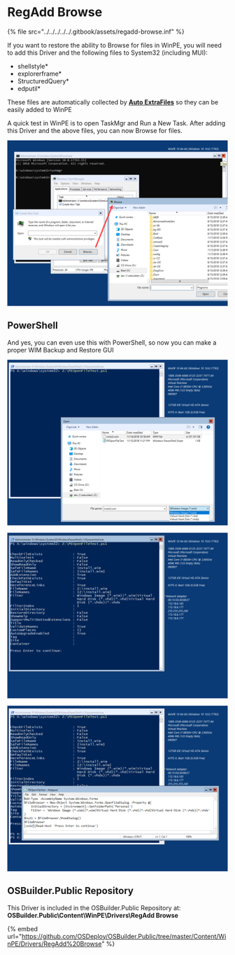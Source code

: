 # RegAdd Browse

{% file src="../../../../../.gitbook/assets/regadd-browse.inf" %}

If you want to restore the ability to Browse for files in WinPE, you will need to add this Driver and the following files to System32 \(including MUI\):

* shellstyle\*
* explorerframe\*
* StructuredQuery\*
* edputil\*

These files are automatically collected by [**Auto ExtraFiles**](../auto-extrafiles.md) so they can be easily added to WinPE

A quick test in WinPE is to open TaskMgr and Run a New Task.  After adding this Driver and the above files, you can now Browse for files.

![](../../../../../.gitbook/assets/2018-11-16_1-06-17.png)

## PowerShell

And yes, you can even use this with PowerShell, so now you can make a proper WIM Backup and Restore GUI

![](../../../../../.gitbook/assets/2018-11-15_23-29-05.png)

![](../../../../../.gitbook/assets/2018-11-15_23-29-18.png)

![](../../../../../.gitbook/assets/2018-11-15_23-30-48.png)

## OSBuilder.Public Repository <a id="osbuilder-public-repository"></a>

This Driver is included in the OSBuilder.Public Repository at: **OSBuilder.Public\Content\WinPE\Drivers\RegAdd Browse**

{% embed url="https://github.com/OSDeploy/OSBuilder.Public/tree/master/Content/WinPE/Drivers/RegAdd%20Browse" %}

